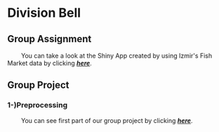# Division Bell

## Group Assignment

&nbsp;&nbsp;&nbsp;&nbsp;&nbsp;&nbsp;&nbsp; You can take a look at the Shiny App created by using Izmir's Fish Market data by clicking ***[here](https://divisionbell.shinyapps.io/fishprice/)***.

## Group Project

### 1-)Preprocessing

&nbsp;&nbsp;&nbsp;&nbsp;&nbsp;&nbsp;&nbsp; You can see first part of our group project by clicking ***[here](https://pjournal.github.io/mef05g-division-bell/pre_process.nb.html)***.
